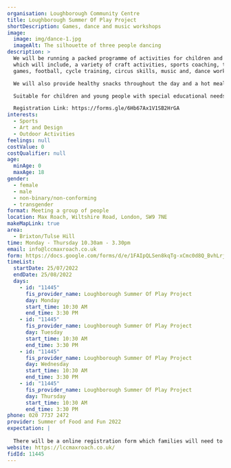 ```yaml
---
organisation: Loughborough Community Centre
title: Loughborough Summer Of Play Project
shortDescription: Games, dance and music workshops
image:
  image: img/dance-1.jpg
  imageAlt: The silhouette of three people dancing
description: >
  We will be running a packed programme of activities for children and families
  which will include, a variety of craft activities, sports coaching, team
  games, football, cycle training, circus skills, music and, dance workshops.  

  We will also provide healthy snacks throughout the day and a hot meal for children and their families.

  Suitable for children and young people with special educational needs and disabilities.

  Registration Link: https://forms.gle/6Hb67Ax1V1SB2HrGA
interests:
  - Sports
  - Art and Design
  - Outdoor Activities
feelings: null
costValue: 0
costQualifier: null
age:
  minAge: 0
  maxAge: 18
gender:
  - female
  - male
  - non-binary/non-conforming
  - transgender
format: Meeting a group of people
location: Max Roach, Wiltshire Road, London, SW9 7NE
makeMapLink: true
area:
  - Brixton/Tulse Hill
time: Monday - Thursday 10.30am - 3.30pm
email: info@lccmaxroach.co.uk
form: https://docs.google.com/forms/d/e/1FAIpQLSen8kqTg-xCmc0d8Q_BvhLrjkJXgG28Dx08pRRZOmpNDiAm2A/viewform
timeList:
  startDate: 25/07/2022
  endDate: 25/08/2022
  days:
    - id: "11445"
      fis_provider_name: Loughborough Summer Of Play Project
      day: Monday
      start_time: 10:30 AM
      end_time: 3:30 PM
    - id: "11445"
      fis_provider_name: Loughborough Summer Of Play Project
      day: Tuesday
      start_time: 10:30 AM
      end_time: 3:30 PM
    - id: "11445"
      fis_provider_name: Loughborough Summer Of Play Project
      day: Wednesday
      start_time: 10:30 AM
      end_time: 3:30 PM
    - id: "11445"
      fis_provider_name: Loughborough Summer Of Play Project
      day: Thursday
      start_time: 10:30 AM
      end_time: 3:30 PM
phone: 020 7737 2472
provider: Summer of Food and Fun 2022
expectation: |
  
  There will be a online registration form which families will need to fill in.
website: https://lccmaxroach.co.uk/
fidId: 11445
---
```

